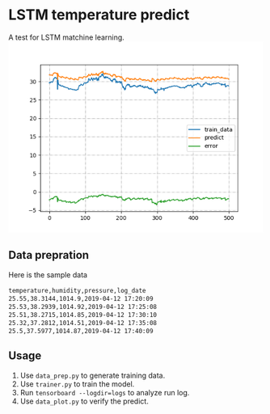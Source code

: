 # LSTM temperature predict
A test for LSTM matchine learning.
![](src/Figure_1.png)

## Data prepration
Here is the sample data
```
temperature,humidity,pressure,log_date
25.55,38.3144,1014.9,2019-04-12 17:20:09
25.53,38.2939,1014.92,2019-04-12 17:25:08
25.51,38.2715,1014.85,2019-04-12 17:30:10
25.32,37.2812,1014.51,2019-04-12 17:35:08
25.5,37.5977,1014.87,2019-04-12 17:40:09
```

## Usage
1. Use `data_prep.py` to generate training data.
2. Use `trainer.py` to train the model.
3. Run `tensorboard --logdir=logs` to analyze run log.
4. Use `data_plot.py` to verify the predict.